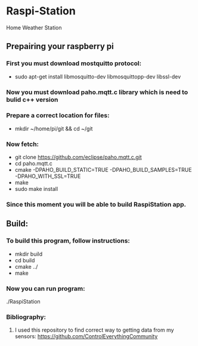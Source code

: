 # Raspi-Station
Home Weather Station

## Prepairing your raspberry pi 
### First you must download mostquitto protocol:
- sudo apt-get install libmosquitto-dev libmosquittopp-dev libssl-dev
### Now you must download paho.mqtt.c library which is need to bulid c++ version
### Prepare a correct location for files:
- mkdir ~/home/pi/git && cd ~/git
### Now fetch:
- git clone https://github.com/eclipse/paho.mqtt.c.git
- cd paho.mqtt.c
- cmake -DPAHO_BUILD_STATIC=TRUE -DPAHO_BUILD_SAMPLES=TRUE -DPAHO_WITH_SSL=TRUE
- make
- sudo make install
### Since this moment you will be able to build RaspiStation app.

## Build:
### To build this program, follow instructions:
- mkdir build
- cd build
- cmake ../
- make
### Now you can run program: 
./RaspiStation 






### Bibliography:
1. I used this repository to find correct way to getting data from my sensors: https://github.com/ControlEverythingCommunity